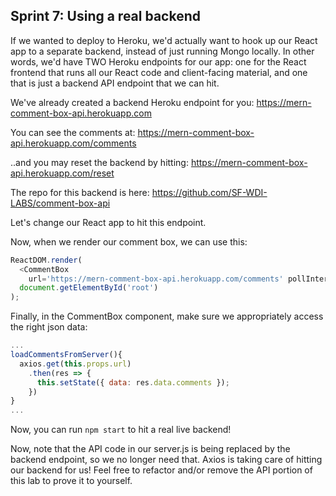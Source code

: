 ## Sprint 7: Using a real backend

If we wanted to deploy to Heroku, we'd actually want to hook up our React app to a separate backend, instead of just running Mongo locally. In other words, we'd have TWO Heroku endpoints for our app: one for the React frontend that runs all our React code and client-facing material, and one that is just a backend API endpoint that we can hit.

We've already created a backend Heroku endpoint for you:
https://mern-comment-box-api.herokuapp.com

You can see the comments at:
https://mern-comment-box-api.herokuapp.com/comments

..and you may reset the backend by hitting:
 https://mern-comment-box-api.herokuapp.com/reset

 The repo for this backend is here:
 https://github.com/SF-WDI-LABS/comment-box-api

 Let's change our React app to hit this endpoint.



Now, when we render our comment box, we can use this:

```js
ReactDOM.render(
  <CommentBox
    url='https://mern-comment-box-api.herokuapp.com/comments' pollInterval={2000} />,
  document.getElementById('root')
);
```

Finally, in the CommentBox component, make sure we appropriately access the right json data:

```js
...
loadCommentsFromServer(){
  axios.get(this.props.url)
    .then(res => {
      this.setState({ data: res.data.comments });
    })
}
...
```

Now, you can run `npm start` to hit a real live backend!

Now, note that the API code in our server.js is being replaced by the backend endpoint, so we no longer need that. Axios is taking care of hitting our backend for us! Feel free to refactor and/or remove the API portion of this lab to prove it to yourself.
